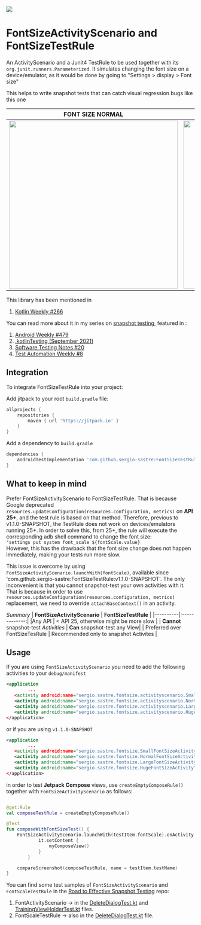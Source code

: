 <a href="https://androidweekly.net/issues/issue-485">
<img src="https://androidweekly.net/issues/issue-485/badge">
</a>

# FontSizeActivityScenario and FontSizeTestRule
An ActivityScenario and a Junit4 TestRule to be used together with its `org.junit.runners.Parameterized`. It simulates changing the font size on a device/emulator, as it would be done by going to "Settings > display > Font size"

This helps to write snapshot tests that can catch visual regression bugs like this one

| **FONT SIZE NORMAL**   |      **FONT SIZE HUGE**      |
|----------|:-------------:|
| <img src="https://user-images.githubusercontent.com/6097181/129961748-5daa42a2-8801-4b26-832a-d4191e205bc9.png" width="450"> |  <img src="https://user-images.githubusercontent.com/6097181/129962082-f2ff110f-6500-4a02-8765-7f70a7b8ee61.png" width="450"> |

This library has been mentioned in
1. [Kotlin Weekly #266](https://newsletterest.com/message/69919/Kotlin-Weekly-266)

You can read more about it in my series on [snapshot testing](https://sergiosastre.hashnode.dev/an-introduction-to-snapshot-testing-on-android-in-2021), featured in :
1. [Android Weekly #479](https://androidweekly.net/issues/issue-479)
2. [.kotlinTesting (September 2021)](https://kotlintesting.com/jvm-testing-newsletter-september-2021/)
3. [Software Testing Notes #20](https://softwaretestingnotes.substack.com/p/issue-20-software-testing-notes)
4. [Test Automation Weekly #8](https://www.testautomationweekly.com/post/issue-8)

## Integration
To integrate FontSizeTestRule into your project:

Add jitpack to your root `build.gradle` file:
```groovy
allprojects {
    repositories {
        maven { url 'https://jitpack.io' }
    }
}
```
Add a dependency to `build.gradle`
```groovy
dependencies {
    androidTestImplementation 'com.github.sergio-sastre:FontSizeTestRule:v1.1.1'
}
```

## What to keep in mind
Prefer FontSizeActivityScenario to FontSizeTestRule. That is because Google deprecated
`resources.updateConfiguration(resources.configuration, metrics)` on **API 25+**, and the test rule is based on that method.
Therefore, previous to v1.1.0-SNAPSHOT, the TestRule does not work on devices/emulators running 25+.
In order to solve this, from 25+, the rule will execute the corresponding adb shell command to change the font size:
<br/>
`"settings put system font_scale ${fontScale.value}`
</br>
However, this has the drawback that the font size change does not happen immediately, making your tests run more slow.


This issue is overcome by using `FontSizeActivityScenario.launchWith(fontScale)`, available since
'com.github.sergio-sastre:FontSizeTestRule:v1.1.0-SNAPSHOT'. The only inconvenient is that you cannot snapshot-test your
own activities with it. That is because in order to use `resources.updateConfiguration(resources.configuration, metrics)` replacement,
we need to override `attachBaseContext()` in an activity.

*Summary*
| **FontSizeActivityScenario**    |      **FontSizeTestRule**     |
|----------|:-------------:|
|Any API | < API 25, otherwise might be more slow |
| **Cannot** snapshot-test *Activities* | **Can** snapshot-test any View|
| Preferred over FontSizeTesRule | Recommended only to snapshot Activites |

## Usage
If you are using `FontSizeActivityScenario` you need to add the following activities to your `debug/manifest`
```xml
<application
        ...
   <activity android:name="sergio.sastre.fontsize.activityscenario.SmallFontSizeActivity"></activity>
   <activity android:name="sergio.sastre.fontsize.activityscenario.NormalFontSizeActivity"></activity>
   <activity android:name="sergio.sastre.fontsize.activityscenario.LargeFontSizeActivity"></activity>
   <activity android:name="sergio.sastre.fontsize.activityscenario.HugeFontSizeActivity"></activity>
</application>
```
or if you are using `v1.1.0-SNAPSHOT`
```xml
<application
        ...
   <activity android:name="sergio.sastre.fontsize.SmallFontSizeActivity"></activity>
   <activity android:name="sergio.sastre.fontsize.NormalFontSizeActivity"></activity>
   <activity android:name="sergio.sastre.fontsize.LargeFontSizeActivity"></activity>
   <activity android:name="sergio.sastre.fontsize.HugeFontSizeActivity"></activity>
</application>
```

in order to test **Jetpack Compose** views, use `createEmptyComposeRule()` together with `FontSizeActivityScenario` as follows:
```kotlin

@get:Rule
val composeTestRule = createEmptyComposeRule()

@Test
fun composeWithFontSizeTest() {
    FontSizeActivityScenario.launchWith(testItem.fontScale).onActivity {
            it.setContent {
                myComposeView()
            }
        }

    compareScreenshot(composeTestRule, name = testItem.testName)
}
```

You can find some test samples of `FontSizeActivityScenario` and `FontScaleTestRule` in the [Road to Effective Snapshot Testing](https://github.com/sergio-sastre/Road-To-Effective-Snapshot-Testing) repo:
1. FontActivityScenario -> in the [DeleteDialogTest.kt](https://github.com/sergio-sastre/Road-To-Effective-Snapshot-Testing/blob/master/app/src/androidTest/java/com/example/road/to/effective/snapshot/testing/parameterized/deletedialog/DeleteDialogWithFontSizeActivityScenarioTest.kt) and [TrainingViewHolderTest.kt](https://github.com/sergio-sastre/Road-To-Effective-Snapshot-Testing/blob/master/app/src/androidTest/java/com/example/road/to/effective/snapshot/testing/parameterized/trainingitem/TrainingViewHolderTest.kt) files.
2. FontScaleTestRule -> also in the [DeleteDialogTest.kt](https://github.com/sergio-sastre/Road-To-Effective-Snapshot-Testing/blob/master/app/src/androidTest/java/com/example/road/to/effective/snapshot/testing/parameterized/deletedialog/DeleteDialogWithFontSizeTestRuleTest.kt) file.


